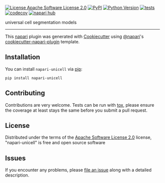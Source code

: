 
[![License Apache Software License 2.0](https://img.shields.io/pypi/l/napari-unicell.svg?color=green)](https://github.com/JunMa11/napari-unicell/raw/main/LICENSE)
[![PyPI](https://img.shields.io/pypi/v/napari-unicell.svg?color=green)](https://pypi.org/project/napari-unicell)
[![Python Version](https://img.shields.io/pypi/pyversions/napari-unicell.svg?color=green)](https://python.org)
[![tests](https://github.com/JunMa11/napari-unicell/workflows/tests/badge.svg)](https://github.com/JunMa11/napari-unicell/actions)
[![codecov](https://codecov.io/gh/JunMa11/napari-unicell/branch/main/graph/badge.svg)](https://codecov.io/gh/JunMa11/napari-unicell)
[![napari hub](https://img.shields.io/endpoint?url=https://api.napari-hub.org/shields/napari-unicell)](https://napari-hub.org/plugins/napari-unicell)

universal cell segmentation models

----------------------------------

This [napari] plugin was generated with [Cookiecutter] using [@napari]'s [cookiecutter-napari-plugin] template.

<!--
Don't miss the full getting started guide to set up your new package:
https://github.com/napari/cookiecutter-napari-plugin#getting-started

and review the napari docs for plugin developers:
https://napari.org/plugins/index.html
-->

## Installation

You can install `napari-unicell` via [pip]:

    pip install napari-unicell




## Contributing

Contributions are very welcome. Tests can be run with [tox], please ensure
the coverage at least stays the same before you submit a pull request.

## License

Distributed under the terms of the [Apache Software License 2.0] license,
"napari-unicell" is free and open source software

## Issues

If you encounter any problems, please [file an issue] along with a detailed description.

[napari]: https://github.com/napari/napari
[Cookiecutter]: https://github.com/audreyr/cookiecutter
[@napari]: https://github.com/napari
[MIT]: http://opensource.org/licenses/MIT
[BSD-3]: http://opensource.org/licenses/BSD-3-Clause
[GNU GPL v3.0]: http://www.gnu.org/licenses/gpl-3.0.txt
[GNU LGPL v3.0]: http://www.gnu.org/licenses/lgpl-3.0.txt
[Apache Software License 2.0]: http://www.apache.org/licenses/LICENSE-2.0
[Mozilla Public License 2.0]: https://www.mozilla.org/media/MPL/2.0/index.txt
[cookiecutter-napari-plugin]: https://github.com/napari/cookiecutter-napari-plugin

[file an issue]: https://github.com/JunMa11/napari-unicell/issues

[napari]: https://github.com/napari/napari
[tox]: https://tox.readthedocs.io/en/latest/
[pip]: https://pypi.org/project/pip/
[PyPI]: https://pypi.org/
